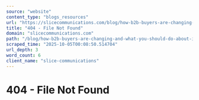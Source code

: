 ```yaml
---
source: "website"
content_type: "blogs_resources"
url: "https://slicecommunications.com/blog/how-b2b-buyers-are-changing-and-what-you-should-do-about-it/screen-shot-2017-04-10-at-1-57-52-pm-300x124"
title: "404 - File Not Found"
domain: "slicecommunications.com"
path: "/blog/how-b2b-buyers-are-changing-and-what-you-should-do-about-it/screen-shot-2017-04-10-at-1-57-52-pm-300x124"
scraped_time: "2025-10-05T00:08:50.514704"
url_depth: 3
word_count: 6
client_name: "slice-communications"
---
```


# 404 - File Not Found